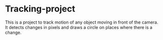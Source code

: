 # Tracking-project
 This is a project to track motion of any object moving in front of the camera. It detects changes in pixels and draws a circle on places where there is a change.
